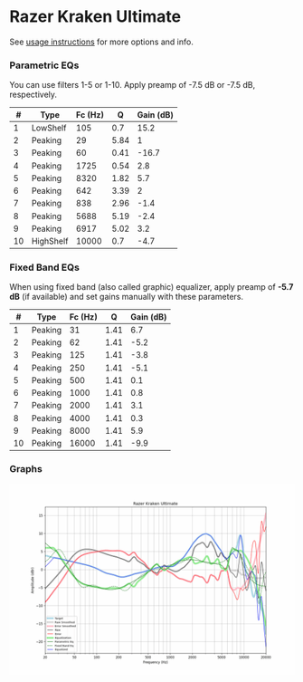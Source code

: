 # Razer Kraken Ultimate
See [usage instructions](https://github.com/jaakkopasanen/AutoEq#usage) for more options and info.

### Parametric EQs
You can use filters 1-5 or 1-10. Apply preamp of -7.5 dB or -7.5 dB, respectively.

|   # | Type      |   Fc (Hz) |    Q |   Gain (dB) |
|-----|-----------|-----------|------|-------------|
|   1 | LowShelf  |       105 | 0.7  |        15.2 |
|   2 | Peaking   |        29 | 5.84 |         1   |
|   3 | Peaking   |        60 | 0.41 |       -16.7 |
|   4 | Peaking   |      1725 | 0.54 |         2.8 |
|   5 | Peaking   |      8320 | 1.82 |         5.7 |
|   6 | Peaking   |       642 | 3.39 |         2   |
|   7 | Peaking   |       838 | 2.96 |        -1.4 |
|   8 | Peaking   |      5688 | 5.19 |        -2.4 |
|   9 | Peaking   |      6917 | 5.02 |         3.2 |
|  10 | HighShelf |     10000 | 0.7  |        -4.7 |

### Fixed Band EQs
When using fixed band (also called graphic) equalizer, apply preamp of **-5.7 dB** (if available) and set gains manually with these parameters.

|   # | Type    |   Fc (Hz) |    Q |   Gain (dB) |
|-----|---------|-----------|------|-------------|
|   1 | Peaking |        31 | 1.41 |         6.7 |
|   2 | Peaking |        62 | 1.41 |        -5.2 |
|   3 | Peaking |       125 | 1.41 |        -3.8 |
|   4 | Peaking |       250 | 1.41 |        -5.1 |
|   5 | Peaking |       500 | 1.41 |         0.1 |
|   6 | Peaking |      1000 | 1.41 |         0.8 |
|   7 | Peaking |      2000 | 1.41 |         3.1 |
|   8 | Peaking |      4000 | 1.41 |         0.3 |
|   9 | Peaking |      8000 | 1.41 |         5.9 |
|  10 | Peaking |     16000 | 1.41 |        -9.9 |

### Graphs
![](./Razer%20Kraken%20Ultimate.png)
